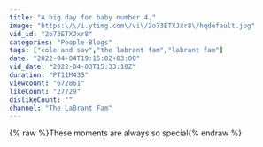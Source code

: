 ```yaml
---
title: "A big day for baby number 4."
image: "https:\/\/i.ytimg.com\/vi\/2o73ETXJxr8\/hqdefault.jpg"
vid_id: "2o73ETXJxr8"
categories: "People-Blogs"
tags: ["cole and sav","the labrant fam","labrant fam"]
date: "2022-04-04T19:15:02+03:00"
vid_date: "2022-04-03T15:33:10Z"
duration: "PT11M43S"
viewcount: "672861"
likeCount: "27729"
dislikeCount: ""
channel: "The LaBrant Fam"
---
```

{% raw %}These moments are always so special{% endraw %}

